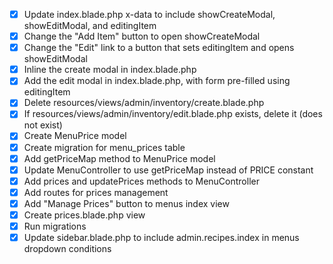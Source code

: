 - [x] Update index.blade.php x-data to include showCreateModal, showEditModal, and editingItem
- [x] Change the "Add Item" button to open showCreateModal
- [x] Change the "Edit" link to a button that sets editingItem and opens showEditModal
- [x] Inline the create modal in index.blade.php
- [x] Add the edit modal in index.blade.php, with form pre-filled using editingItem
- [x] Delete resources/views/admin/inventory/create.blade.php
- [x] If resources/views/admin/inventory/edit.blade.php exists, delete it (does not exist)
- [x] Create MenuPrice model
- [x] Create migration for menu_prices table
- [x] Add getPriceMap method to MenuPrice model
- [x] Update MenuController to use getPriceMap instead of PRICE constant
- [x] Add prices and updatePrices methods to MenuController
- [x] Add routes for prices management
- [x] Add "Manage Prices" button to menus index view
- [x] Create prices.blade.php view
- [x] Run migrations
- [x] Update sidebar.blade.php to include admin.recipes.index in menus dropdown conditions
